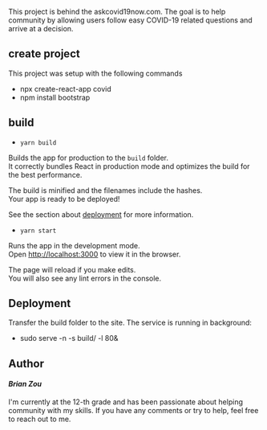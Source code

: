 This project is behind the askcovid19now.com. The goal is to help community by allowing users follow easy COVID-19 related questions and arrive at a decision.

## create project
This project was setup with the following commands
- npx create-react-app covid
- npm install bootstrap

## build
 
- `yarn build`

Builds the app for production to the `build` folder.<br />
It correctly bundles React in production mode and optimizes the build for the best performance.

The build is minified and the filenames include the hashes.<br />
Your app is ready to be deployed!

See the section about [deployment](https://facebook.github.io/create-react-app/docs/deployment) for more information.

- `yarn start`

Runs the app in the development mode.<br />
Open [http://localhost:3000](http://localhost:3000) to view it in the browser.

The page will reload if you make edits.<br />
You will also see any lint errors in the console.

## Deployment
Transfer the build folder to the site.
The service is running in background:
- sudo serve -n -s build/ -l 80&

## Author
#### *Brian Zou*
I'm currently at the 12-th grade and has been passionate about helping community with my skills.
If you have any comments or try to help, feel free to reach out to me.
